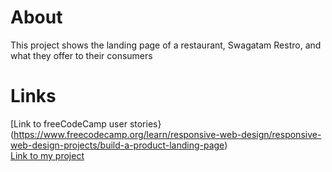 # About
This project shows the landing page of a restaurant, Swagatam Restro, and what they offer to their consumers

# Links
[Link to freeCodeCamp user stories}(https://www.freecodecamp.org/learn/responsive-web-design/responsive-web-design-projects/build-a-product-landing-page)\
[Link to my project](https://codepen.io/Aiglelevant/pen/qBjZrBR)
